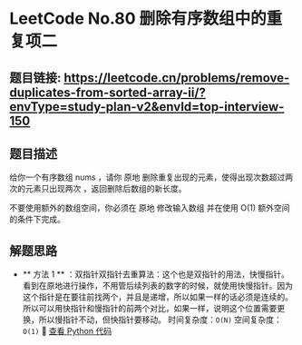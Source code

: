 # LeetCode No.80 删除有序数组中的重复项二

## 题目链接: https://leetcode.cn/problems/remove-duplicates-from-sorted-array-ii/?envType=study-plan-v2&envId=top-interview-150

## 题目描述
给你一个有序数组 nums ，请你 原地 删除重复出现的元素，使得出现次数超过两次的元素只出现两次 ，返回删除后数组的新长度。

不要使用额外的数组空间，你必须在 原地 修改输入数组 并在使用 O(1) 额外空间的条件下完成。

## 解题思路
- ** 方法 1 ** ：双指针双指针去重算法：这个也是双指针的用法，快慢指针。看到在原地进行操作，不用管后续列表的数字的时候，就使用快慢指针。因为这个指针是在要往前找两个，并且是递增，所以如果一样的话必须是连续的。所以可以用快指针和慢指针的前两个对比，如果一样，说明这个位置需要更换，所以慢指针不动，但快指针要移动。
时间复杂度：`O(N)`
空间复杂度：`O(1)` 
📌 [查看 Python 代码](../solutions/python/No_080_删除有序数组中的重复项二.py)